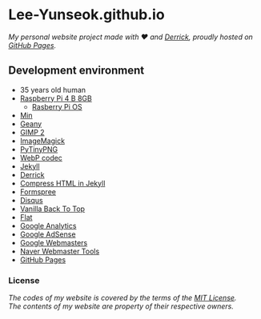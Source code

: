 # Lee-Yunseok.github.io
_My personal website project made with :hearts: and [Derrick](https://github.com/artemsheludko/derrick), proudly hosted on [GitHub Pages](https://pages.github.com/)._

## Development environment
- 35 years old human
- [Raspberry Pi 4 B 8GB](https://www.raspberrypi.org/)
  - [Rasberry Pi OS](https://www.raspbian.org/)
- [Min](https://minbrowser.github.io/min/)
- [Geany](https://www.geany.org/)
- [GIMP 2](https://www.gimp.org/)
- [ImageMagick](https://imagemagick.org/)
- [PyTinyPNG](https://github.com/vasilcovsky/pytinypng)
- [WebP codec](https://chromium.googlesource.com/webm/libwebp)
- [Jekyll](https://jekyllrb.com/)
- [Derrick](https://github.com/artemsheludko/derrick)
- [Compress HTML in Jekyll](http://jch.penibelst.de/)
- [Formspree](https://formspree.io/)
- [Disqus](https://disqus.com/)
- [Vanilla Back To Top](https://github.com/vfeskov/vanilla-back-to-top)
- [Flat](https://flat.io)
- [Google Analytics](https://analytics.google.com/analytics/web/)
- [Google AdSense](https://www.google.com/adsense/)
- [Google Webmasters](https://www.google.com/webmasters/)
- [Naver Webmaster Tools](https://webmastertool.naver.com/)
- [GitHub Pages](https://pages.github.com/)

### License
_The codes of my website is covered by the terms of the [MIT License](https://github.com/lee-yunseok/Lee-Yunseok.github.io/blob/master/LICENSE).  
The contents of my website are property of their respective owners._
